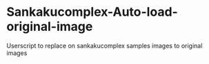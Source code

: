 # Sankakucomplex-Auto-load-original-image
Userscript to replace on sankakucomplex samples images to original images
